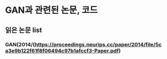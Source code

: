 # GAN과 관련된 논문, 코드

## 읽은 논문 list

### GAN(2014/(https://proceedings.neurips.cc/paper/2014/file/5ca3e9b122f61f8f06494c97b1afccf3-Paper.pdf)
